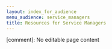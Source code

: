 ```yaml
---
layout: index_for_audience
menu_audience: service_managers
title: Resources for Service Managers
---
```


[comment]: No editable page content